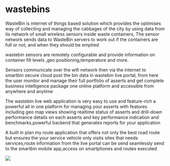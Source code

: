 # wastebins

WasteBin is internet of things based solution which provides the optimises way of collecting and managing the cabbages of the city by using data from its network of small wireless sensors inside waste containers, The sensor network sends data to WasteBin servers to work out if the containers are full or not, and when they should be emptied

wastebin sensors are remotely configurable and provide information on container fill levels ,geo positioning,temperature and more.

Sensors communicate over the wifi network then via the internet to smartbin secure cloud post the bin data in wastebin live portal, from here the user monitor and manage their full portfolio of asserts and get complete business intelligence package one online platform and accessible from anywhere and anytime

The wastebin live web application is very easy to use and feature-rich a powerful all in one platform for managing your asserts with features including geo map views showing realtime status of asserts and drill-down performance details on each asserts and key performance indication and benchmarks,powerful backend that generates reports for your application

A built in plan my route application that offers not only the best road route but ensures the your service vehicle only visits sites that needs services,route information from the live portal can be send seamlessly send to the smartbin mobile app,access on smartphones and routes executed

<img src="https://he-s3.s3.amazonaws.com/media/screenshots/75f363575f3404screenshot%20from%202016-06-25%2016-08-43.png?Signature=GxTccN2KQS2IT1se%2B3h%2BK0kuniQ%3D&Expires=1467191637&AWSAccessKeyId=AKIAJLE6MUHDYS3HN6YQ">
